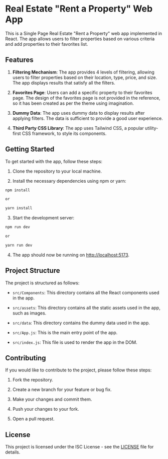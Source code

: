 # Real Estate "Rent a Property" Web App

This is a Single Page Real Estate "Rent a Property" web app implemented in React. The app allows users to filter properties based on various criteria and add properties to their favorites list.

## Features

1. **Filtering Mechanism**: The app provides 4 levels of filtering, allowing users to filter properties based on their location, type, price, and size. The app displays results that satisfy all the filters.

2. **Favorites Page**: Users can add a specific property to their favorites page. The design of the favorites page is not provided in the reference, so it has been created as per the theme using imagination.

3. **Dummy Data**: The app uses dummy data to display results after applying filters. The data is sufficient to provide a good user experience.

4. **Third Party CSS Library**: The app uses Tailwind CSS, a popular utility-first CSS framework, to style its components.

## Getting Started

To get started with the app, follow these steps:

1. Clone the repository to your local machine.

2. Install the necessary dependencies using npm or yarn:

```bash
npm install

or 

yarn install
```

3. Start the development server:
```bash
npm run dev

or 

yarn run dev
```

4. The app should now be running on [http://localhost:5173](http://localhost:5173).

## Project Structure

The project is structured as follows:

- `src/Components`: This directory contains all the React components used in the app.

- `src/assets`: This directory contains all the static assets used in the app, such as images.

- `src/data`: This directory contains the dummy data used in the app.

- `src/App.js`: This is the main entry point of the app.

- `src/index.js`: This file is used to render the app in the DOM.

## Contributing

If you would like to contribute to the project, please follow these steps:

1. Fork the repository.

2. Create a new branch for your feature or bug fix.

3. Make your changes and commit them.

4. Push your changes to your fork.

5. Open a pull request.

## License

This project is licensed under the ISC License - see the [LICENSE](LICENSE) file for details.
